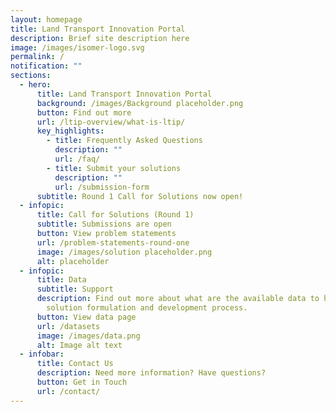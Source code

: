 ```yaml
---
layout: homepage
title: Land Transport Innovation Portal
description: Brief site description here
image: /images/isomer-logo.svg
permalink: /
notification: ""
sections:
  - hero:
      title: Land Transport Innovation Portal
      background: /images/Background placeholder.png
      button: Find out more
      url: /ltip-overview/what-is-ltip/
      key_highlights:
        - title: Frequently Asked Questions
          description: ""
          url: /faq/
        - title: Submit your solutions
          description: ""
          url: /submission-form
      subtitle: Round 1 Call for Solutions now open!
  - infopic:
      title: Call for Solutions (Round 1)
      subtitle: Submissions are open
      button: View problem statements
      url: /problem-statements-round-one
      image: /images/solution placeholder.png
      alt: placeholder
  - infopic:
      title: Data
      subtitle: Support
      description: Find out more about what are the available data to help in your
        solution formulation and development process.
      button: View data page
      url: /datasets
      image: /images/data.png
      alt: Image alt text
  - infobar:
      title: Contact Us
      description: Need more information? Have questions?
      button: Get in Touch
      url: /contact/
---
```


